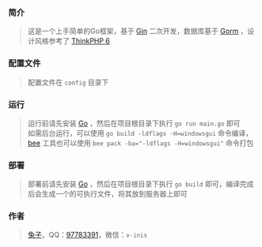 ### 简介

> 这是一个上手简单的Go框架，基于 [Gin](https://gin-gonic.com/zh-cn/) 二次开发，数据库基于 [Gorm](https://gorm.io/) ，设计风格参考了 [ThinkPHP 6](https://www.kancloud.cn/manual/thinkphp6_0/1037479)

### 配置文件
> 配置文件在 `config` 目录下

### 运行
> 运行前请先安装 [Go](https://golang.org/dl/) ，然后在项目根目录下执行 `go run main.go` 即可   
> 如需后台运行，可以使用 `go build -ldflags -H=windowsgui` 命令编译，[bee](https://github.com/beego/bee) 工具也可以使用 `bee pack -ba="-ldflags -H=windowsgui"` 命令打包

### 部署
> 部署前请先安装 [Go](https://golang.org/dl/) ，然后在项目根目录下执行 `go build` 即可，编译完成后会生成一个的可执行文件，将其放到服务器上即可

### 作者
> [兔子](https://inis.cn)，QQ：[97783391](https://wpa.qq.com/msgrd?v=3&uin=97783391&site=qq&menu=yes)，微信：`v-inis`
